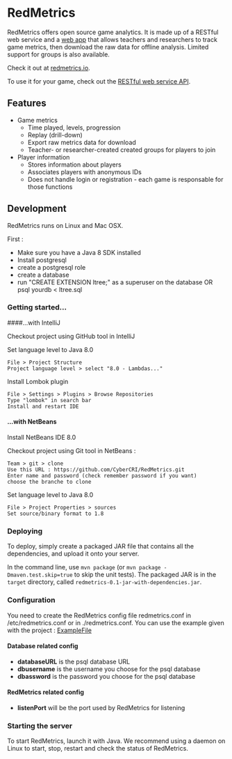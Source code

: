 # RedMetrics

RedMetrics offers open source game analytics. It is made up of a RESTful web service and a [web app](https://github.com/CyberCRI/RedMetrics-client) that allows teachers and researchers to track game metrics, then download the raw data for offline analysis. Limited support for groups is also available.

Check it out at [redmetrics.io](http://redmetrics.io). 

To use it for your game, check out the [RESTful web service API](API.md).

## Features

* Game metrics
    * Time played, levels, progression
    * Replay (drill-down)
    * Export raw metrics data for download
    * Teacher- or researcher-created created groups for players to join
* Player information
    * Stores information about players
    * Associates players with anonymous IDs 
    * Does not handle login or registration - each game is responsable for those functions

## Development

RedMetrics runs on Linux and Mac OSX.

First :

 - Make sure you have a Java 8 SDK installed
 - Install postgresql
 - create a postgresql role
 - create a database 
 - run "CREATE EXTENSION ltree;" as a superuser on the database
   OR
   psql yourdb < ltree.sql

### Getting started...

####...with IntelliJ

Checkout project using GitHub tool in IntelliJ

Set language level to Java 8.0

    File > Project Structure
    Project language level > select "8.0 - Lambdas..."

Install Lombok plugin

    File > Settings > Plugins > Browse Repositories
    Type "lombok" in search bar
    Install and restart IDE

#### ...with NetBeans

Install NetBeans IDE 8.0

Checkout project using Git tool in NetBeans :

    Team > git > clone
    Use this URL : https://github.com/CyberCRI/RedMetrics.git
    Enter name and password (check remember password if you want)
    choose the branche to clone

Set language level to Java 8.0

    File > Project Properties > sources
    Set source/binary format to 1.8

### Deploying 

To deploy, simply create a packaged JAR file that contains all the dependencies, and upload it onto your server.

In the command line, use `mvn package` (or `mvn package -Dmaven.test.skip=true` to skip the unit tests). The packaged JAR is in the `target` directory, called `redmetrics-0.1-jar-with-dependencies.jar`. 

### Configuration

You need to create the RedMetrics config file redmetrics.conf in /etc/redmetrics.conf or in ./redmetrics.conf.
You can use the example given with the project : [ExampleFile](https://github.com/CyberCRI/RedMetrics/blob/master/src/main/java/redmetricsExample.conf)

#### Database related config
 * **databaseURL** is the psql database URL
 * **dbusername** is the username you choose for the psql database
 * **dbassword** is the password you choose for the psql database

#### RedMetrics related config
 * **listenPort** will be the port used by RedMetrics for listening

### Starting the server

To start RedMetrics, launch it with Java. We recommend using a daemon on Linux to start, stop, restart and check the status of RedMetrics.
